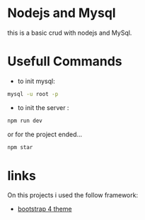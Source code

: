 # Nodejs and Mysql
this is a basic crud with nodejs and MySql.

# Usefull Commands
- to init mysql: 
```bash
mysql -u root -p
```
- to init the server : 
```bash
npm run dev
```
or for the project ended...
```bash
npm star
```
# links
On this projects i used the follow framework:
- [bootstrap 4 theme](https://bootswatch.com/4/lux/bootstrap.min.css)
